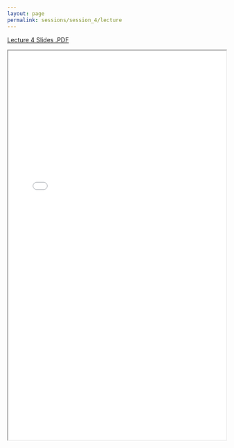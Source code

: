 ```yaml
---
layout: page
permalink: sessions/session_4/lecture
---
```


[Lecture 4 Slides .PDF](https://github.com/NCI-ITEB/tumor_epidemiology_approaches_materials/raw/main/lecture_materials/lecture_4/Session%204%20-%20Somatic%20mutational%20analyses.pdf)

<iframe src="lecture_assets/Session_4_-_Somatic_mutational_analyses.pdf" width="100%" height="900rem" allowfullscreen="true" mozallowfullscreen="true" webkitallowfullscreen="true"></iframe>
